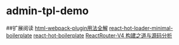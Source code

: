 # admin-tpl-demo

##扩展阅读
[html-webpack-plugin用法全解](https://segmentfault.com/a/1190000007294861)
[react-hot-loader-minimal-boilerplate](https://github.com/wkwiatek/react-hot-loader-minimal-boilerplate)
[react-hot-boilerplate](https://github.com/gaearon/react-hot-boilerplate)
[ReactRouter-V4 构建之道与源码分析](https://zhuanlan.zhihu.com/p/25696969)